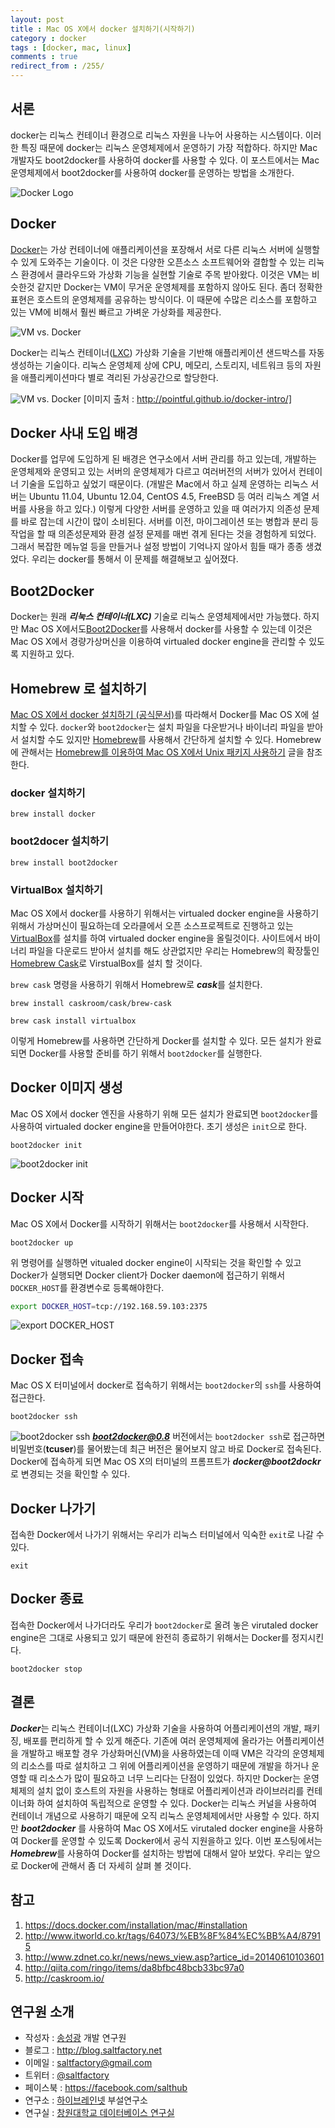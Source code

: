 ```yaml
---
layout: post
title : Mac OS X에서 docker 설치하기(시작하기)
category : docker
tags : [docker, mac, linux]
comments : true
redirect_from : /255/
---
```


## 서론

docker는 리눅스 컨테이너 환경으로 리눅스 자원을 나누어 사용하는 시스템이다. 이러한 특징 때문에 docker는 리눅스 운영체제에서 운영하기 가장 적합하다.
하지만 Mac 개발자도 boot2docker를 사용하여 docker를 사용할 수 있다. 이 포스트에서는 Mac 운영체제에서 boot2docker를 사용하여 docker를 운영하는 방법을 소개한다.

<!--more-->

![Docker Logo](http://blog.backupify.com/wp-content/uploads/2014/01/Docker2.jpg)

## Docker

[Docker](https://www.docker.com/)는 가상 컨테이너에 애플리케이션을 포장해서 서로 다른 리눅스 서버에 실행할 수 있게 도와주는 기술이다. 이 것은 다양한 오픈소스 소프트웨어와 결합할 수 있는 리눅스 환경에서 클라우드와 가상화 기능을 실현할 기술로 주목 받아왔다. 이것은 VM는 비슷한것 같지만 Docker는 VM이 무거운 운영체제를 포함하지 않아도 된다. 좀더 정확한 표현은 호스트의 운영체제를 공유하는 방식이다. 이 때문에 수많은 리소스를 포함하고 있는 VM에 비해서 훨씬 빠르고 가벼운 가상화를 제공한다.

![VM vs. Docker](http://cfile29.uf.tistory.com/image/220AB63353E319F533147C)

Docker는 리눅스 컨테이너([LXC](http://en.wikipedia.org/wiki/LXC)) 가상화 기술을 기반해 애플리케이션 샌드박스를 자동생성하는 기술이다. 리눅스 운영체제 상에 CPU, 메모리, 스토리지, 네트워크 등의 자원을 애플리케이션마다 별로 격리된 가상공간으로 할당한다.

![VM vs. Docker](http://pointful.github.io/docker-intro/docker-img/containers-vs-vms.png)
[이미지 출처 : http://pointful.github.io/docker-intro/]

## Docker 사내 도입 배경

Docker를 업무에 도입하게 된 배경은 연구소에서 서버 관리를 하고 있는데, 개발하는 운영체제와 운영되고 있는 서버의 운영체제가 다르고 여러버전의 서버가 있어서 컨테이너 기술을 도입하고 싶었기 때문이다. (개발은 Mac에서 하고 실제 운영하는 리눅스 서버는 Ubuntu 11.04, Ubuntu 12.04, CentOS 4.5, FreeBSD 등 여러 리눅스 계열 서버를 사용을 하고 있다.) 이렇게 다양한 서버를 운영하고 있을 때 여러가지 의존성 문제를 바로 잡는데 시간이 많이 소비된다. 서버를 이전, 마이그레이션 또는 병합과 분리 등 작업을 할 때 의존성문제와 환경 설정 문제를 매번 겪게 된다는 것을 경험하게 되었다. 그래서 복잡한 메뉴얼 등을 만들거나 설정 방법이 기억나지 않아서 힘들 때가 종종 생겼었다. 우리는 docker를 통해서 이 문제를 해결해보고 싶어졌다.

## Boot2Docker

Docker는 원래 ***리눅스 컨테이너(LXC)*** 기술로 리눅스 운영체제에서만 가능했다. 하지만 Mac OS X에서도[Boot2Docker](https://github.com/boot2docker/boot2docker)를 사용해서 docker를 사용할 수 있는데 이것은 Mac OS X에서 경량가상머신을 이용하여 virtualed docker engine을 관리할 수 있도록 지원하고 있다.

## Homebrew 로 설치하기

[Mac OS X에서 docker 설치하기 (공식문서)](https://docs.docker.com/installation/mac/#installation)를 따라해서 Docker를 Mac OS X에 설치할 수 있다. `docker`와 `boot2docker`는 설치 파일을 다운받거나 바이너리 파일을 받아서 설치할 수도 있지만 [Homebrew](http://brew.sh/)를 사용해서 간단하게 설치할 수 있다. Homebrew에 관해서는 [Homebrew를 이용하여 Mac OS X에서 Unix 패키지 사용하기](http://blog.saltfactory.net/109) 글을 참조한다.

### docker 설치하기

```
brew install docker
```
### boot2docer 설치하기

```
brew install boot2docker
```
### VirtualBox 설치하기

Mac OS X에서 docker를 사용하기 위해서는 virtualed docker engine을 사용하기 위해서 가상머신이 필요하는데 오라클에서 오픈 소스프로젝트로 진행하고 있는 [VirtualBox](https://www.virtualbox.org/)를 설치를 하여 virtualed docker engine을 올릴것이다. 사이트에서 바이너리 파일을 다운로드 받아서 설치를 해도 상관없지만 우리는 Homebrew의 확장툴인 [Homebrew Cask](http://caskroom.io/)로 VirstualBox를 설치 할 것이다.

`brew cask` 명령을 사용하기 위해서 Homebrew로 ***cask***를 설치한다.

```
brew install caskroom/cask/brew-cask
```

```
brew cask install virtualbox
```
이렇게 Homebrew를 사용하면 간단하게 Docker를 설치할 수 있다. 모든 설치가 완료되면 Docker를 사용할 준비를 하기 위해서 `boot2docker`를 실행한다.

## Docker 이미지 생성

Mac OS X에서 docker 엔진을 사용하기 위해 모든 설치가 완료되면 `boot2docker`를 사용하여  virtualed docker engine을  만들어야한다. 초기 생성은 `init`으로 한다.

```
boot2docker init
```

![boot2docker init](http://cfile28.uf.tistory.com/image/2671A83A53E319F5227D1C)

## Docker 시작

Mac OS X에서 Docker를 시작하기 위해서는 `boot2docker`를 사용해서 시작한다.

```
boot2docker up
```

위 명령어를 실행하면 vitualed docker engine이 시작되는 것을 확인할 수 있고 Docker가 실행되면 Docker client가 Docker daemon에 접근하기 위해서 `DOCKER_HOST`를 환경변수로 등록해야한다.

```bash
export DOCKER_HOST=tcp://192.168.59.103:2375
```

![export DOCKER_HOST](http://cfile30.uf.tistory.com/image/270BD03753E319F51967C7)

## Docker 접속

Mac OS X 터미널에서 docker로 접속하기 위해서는 `boot2docker`의 `ssh`를 사용하여 접근한다.

```
boot2docker ssh
```
![boot2docker ssh](http://cfile6.uf.tistory.com/image/27400A3653E319F5343FE8)
***boot2docker@0.8*** 버전에서는 `boot2docker ssh`로 접근하면 비밀번호(**tcuser**)를 물어봤는데 최근 버전은 물어보지 않고 바로 Docker로 접속된다. Docker에 접속하게 되면 Mac OS X의 터미널의 프롬프트가 ***docker@boot2dockr***로 변경되는 것을 확인할 수 있다.

## Docker 나가기

접속한 Docker에서 나가기 위해서는 우리가 리눅스 터미널에서 익숙한 `exit`로 나갈 수 있다.

```
exit
```

## Docker 종료

접속한 Docker에서 나가더라도 우리가 `boot2docker`로 올려 놓은 virutaled docker engine은 그대로 사용되고 있기 때문에 완전히 종료하기 위해서는 Docker를 정지시킨다.

```
boot2docker stop
```

## 결론

***Docker***는 리눅스 컨테이너(LXC) 가상화 기술을 사용하여 어플리케이션의 개발, 패키징, 배포를 편리하게 할 수 있게 해준다. 기존에 여러 운영체제에 올라가는 어플리케이션을 개발하고 배포할 경우 가상화머신(VM)을 사용하였는데 이때 VM은 각각의 운영체제의 리소스를 따로 설치하고 그 위에 어플리케이션을 운영하기 때문에 개발을 하거나 운영할 때 리소스가 많이 필요하고 너무 느리다는 단점이 있었다. 하지만 Docker는 운영체제의 설치 없이 호스트의 자원을 사용하는 형태로 어플리케이션과 라이브러리를 컨테이너화 하여 설치하여 독립적으로 운영할 수 있다. Docker는 리눅스 커널을 사용하여 컨테이너 개념으로 사용하기 때문에 오직 리눅스 운영체제에서만 사용할 수 있다. 하지만 ***boot2docker*** 를 사용하여 Mac OS X에서도 virutaled docker engine을 사용하여 Docker를 운영할 수 있도록 Docker에서 공식 지원을하고 있다. 이번 포스팅에서는 ***Homebrew***를 사용하여 Docker를 설치하는 방법에 대해서 알아 보았다. 우리는 앞으로 Docker에 관해서 좀 더 자세히 살펴 볼 것이다.

## 참고

1. https://docs.docker.com/installation/mac/#installation
2. http://www.itworld.co.kr/tags/64073/%EB%8F%84%EC%BB%A4/87915
3. http://www.zdnet.co.kr/news/news_view.asp?artice_id=20140610103601
4. http://qiita.com/ringo/items/da8bfbc48bcb33bc97a0
5. http://caskroom.io/

## 연구원 소개

* 작성자 : [송성광](http://about.me/saltfactory) 개발 연구원
* 블로그 : http://blog.saltfactory.net
* 이메일 : [saltfactory@gmail.com](mailto:saltfactory@gmail.com)
* 트위터 : [@saltfactory](https://twitter.com/saltfactory)
* 페이스북 : https://facebook.com/salthub
* 연구소 : [하이브레인넷](http://www.hibrain.net) 부설연구소
* 연구실 : [창원대학교 데이터베이스 연구실](http://dblab.changwon.ac.kr)
